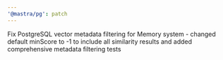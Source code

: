 ```yaml
---
'@mastra/pg': patch
---
```


Fix PostgreSQL vector metadata filtering for Memory system - changed default minScore to -1 to include all similarity results and added comprehensive metadata filtering tests